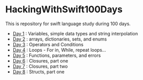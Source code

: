 # HackingWithSwift100Days

This is repository for swift language study during 100 days.

* [Day 1](./Documents/day1.md) : Variables, simple data types and string interpolation
* [Day 2](./Documents/day2.md) : arrays, dictionaries, sets, and enums
* [Day 3](./Documents/day3.md) : Operators and Conditions
* [Day 4](./Documents/day4.md) : Loops - For in, While, repeat loops...
* [Day 5](./Documents/day5.md) : Functions, parameters, and errors
* [Day 6](./Documents/day6.md) : Closures, part one
* [Day 7](./Documents/day7.md) : Closures, part two
* [Day 8](./Documents/day8.md) : Structs, part one